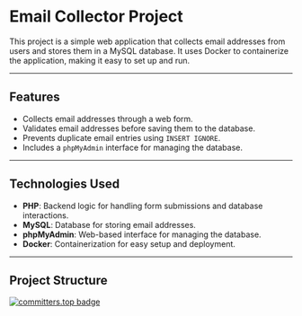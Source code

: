 # Email Collector Project

This project is a simple web application that collects email addresses from users and stores them in a MySQL database. It uses Docker to containerize the application, making it easy to set up and run.

---

## Features
- Collects email addresses through a web form.
- Validates email addresses before saving them to the database.
- Prevents duplicate email entries using `INSERT IGNORE`.
- Includes a `phpMyAdmin` interface for managing the database.

---

## Technologies Used
- **PHP**: Backend logic for handling form submissions and database interactions.
- **MySQL**: Database for storing email addresses.
- **phpMyAdmin**: Web-based interface for managing the database.
- **Docker**: Containerization for easy setup and deployment.

---

## Project Structure

[![committers.top badge](https://user-badge.committers.top/tanzania_private/LWENA27.svg)](https://user-badge.committers.top/tanzania_private/LWENA27)
